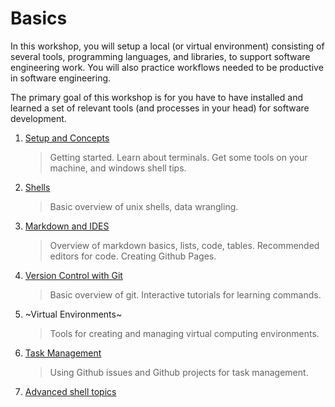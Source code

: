 # Basics

In this workshop, you will setup a local (or virtual environment) consisting of several tools, programming languages, and libraries, to support software engineering work.  You will also practice workflows needed to be productive in software engineering.

The primary goal of this workshop is for you have to have installed and learned a set of relevant tools (and processes in your head) for software development.


1. [Setup and Concepts](Setup.md#setup)  
   > Getting started. Learn about terminals. Get some tools on your machine, and windows shell tips.
2. [Shells](Shells.md#shells)  
   > Basic overview of unix shells, data wrangling.
3. [Markdown and IDES](MarkdownEditors.md#markdown)  
   > Overview of markdown basics, lists, code, tables. Recommended editors for code. Creating Github Pages.
4. [Version Control with Git](Git.md#git)  
   > Basic overview of git. Interactive tutorials for learning commands.
5. ~Virtual Environments~
   >Tools for creating and managing virtual computing environments.
6. [Task Management](OnlineTools.md#online-tools)  
   > Using Github issues and Github projects for task management.
7. [Advanced shell topics](Advanced.md#advanced)
